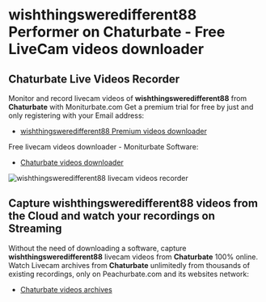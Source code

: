 # wishthingsweredifferent88 Performer on Chaturbate - Free LiveCam videos downloader

## Chaturbate Live Videos Recorder

Monitor and record livecam videos of **wishthingsweredifferent88** from **Chaturbate** with Moniturbate.com
Get a premium trial for free by just and only registering with your Email address:
* [wishthingsweredifferent88 Premium videos downloader](https://moniturbate.com/request-demo-licence-key.html)

Free livecam videos downloader - Moniturbate Software:
* [Chaturbate videos downloader](https://moniturbate.com/moniturbate-download-software.html)

![wishthingsweredifferent88 livecam videos recorder](https://peachurnet.com/templates/moniturbate-software.png)


## Capture wishthingsweredifferent88 videos from the Cloud and watch your recordings on Streaming

Without the need of downloading a software, capture **wishthingsweredifferent88** livecam videos from **Chaturbate** 100% online.
Watch Livecam archives from **Chaturbate** unlimitedly from thousands of existing recordings, only on Peachurbate.com and its websites network:
* [Chaturbate videos archives](https://peachurnet.com/)